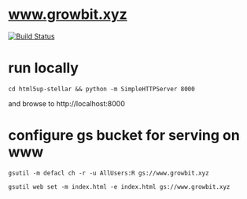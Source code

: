 # www.growbit.xyz
[![Build Status](https://travis-ci.org/growingabit/www.growbit.xyz.svg?branch=master)](https://travis-ci.org/growingabit/www.growbit.xyz)

# run locally
`cd html5up-stellar && python -m SimpleHTTPServer 8000`

and browse to http://localhost:8000

# configure gs bucket for serving on www
`gsutil -m defacl ch -r -u AllUsers:R gs://www.growbit.xyz`

`gsutil web set -m index.html -e index.html gs://www.growbit.xyz`
